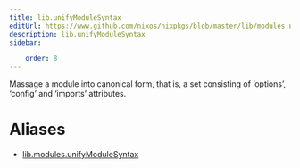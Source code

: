 ```yaml
---
title: lib.unifyModuleSyntax
editUrl: https://www.github.com/nixos/nixpkgs/blob/master/lib/modules.nix#L458C23
description: lib.unifyModuleSyntax
sidebar:

    order: 8
---
```


Massage a module into canonical form, that is, a set consisting
of ‘options’, ‘config’ and ‘imports’ attributes.


# Aliases

- [lib.modules.unifyModuleSyntax](/nix-doc-comments/reference/lib/modules/lib-modules-unifyModuleSyntax)


